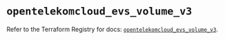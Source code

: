 # `opentelekomcloud_evs_volume_v3`

Refer to the Terraform Registry for docs: [`opentelekomcloud_evs_volume_v3`](https://registry.terraform.io/providers/opentelekomcloud/opentelekomcloud/1.36.28/docs/resources/evs_volume_v3).
